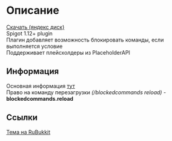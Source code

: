 [download-link-yandex]: https://disk.yandex.ru/d/cXIKHemgvdcOfg
[rubukkit-thread]: https://rubukkit.org/threads/misc-blockedcommands-blokirovka-komand-1-12.184917/
[plugin-wiki]: https://github.com/Sturm-noob/BlockedCommands/wiki


# Описание
[Скачать (яндекс диск)][download-link-yandex]  
Spigot 1.12+ plugin  
Плагин добавляет возможность блокировать команды, если выполняется условие  
Поддерживает плейсхолдеры из PlaceholderAPI

## Информация
Основная информация [тут][plugin-wiki]  
Право на команду перезагрузки *(/blockedcommands reload)* - **blockedcommands.reload**  

## Ссылки  
[Тема на RuBukkit][rubukkit-thread]  

